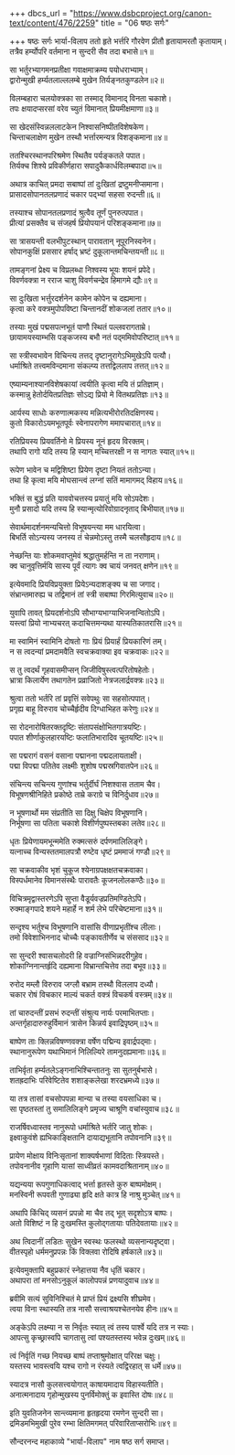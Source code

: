 +++
dbcs_url = "https://www.dsbcproject.org/canon-text/content/476/2259"
title = "06 षष्ठः सर्गः"

+++
षष्ठः सर्गः
भार्या-विलाप
ततो हृते भर्त्तरि गौरवेण प्रीतौ हृतायामरतौ कृतायाम्।  
तत्रैव हर्म्योपरि वर्तमाना न सुन्दरी सैव तदा बभासे॥१॥

सा भर्तुरभ्यागमनप्रतीक्षा गवाक्षमाक्रम्य पयोधराभ्याम्।  
द्वारोन्मुखी हर्म्यतलाल्ललम्बे मुखेन तिर्यङ्नतकुण्डलेन॥२॥

विलम्बहारा चलयोक्त्रका सा तस्माद् विमानाद् विनता चकाशे।  
तपः क्षयादप्सरसां वरेव च्युतं विमानात् प्रियमीक्षमाणा॥३॥

सा खेदसंस्विन्नललाटकेन निश्वासनिष्पीतविशेषकेण।  
चिन्ताचलाक्षेण मुखेन तस्थौ भर्त्तारमन्यत्र विशङ्कमाना॥४॥

ततश्चिरस्थानपरिश्रमेण स्थितैव पर्यङ्कतले पपात।  
तिर्यक्च शिश्ये प्रविकीर्णहारा सपादुकैकार्धविलम्बपादा॥५॥

अथात्र काचित् प्रमदा सबाष्पां तां दुःखितां द्रष्टुमनीप्समाना।  
प्रासादसोपानतलप्रणादं चकार पद्‍भ्यां सहसा रुदन्ती॥६॥

तस्याश्च सोपानतलप्रणादं श्रुत्वैव तूर्णं पुनरुत्पपात।  
प्रीत्यां प्रसक्तैव च संजहर्ष प्रियोपयानं परिशङ्कमाना॥७॥

सा त्रासयन्ती वलभीपुटस्थान् पारावतान् नूपूरनिस्वनेन।  
सोपानकुक्षिं प्रससार हर्षाद् भ्रष्टं दुकूलान्तमचिन्तयन्ती॥८॥

तामङ्गनां प्रेक्ष्य च विप्रलब्धा निश्वस्य भूयः शयनं प्रपेदे।  
विवर्णवक्त्रा न रराज चाशु विवर्णचन्द्रेव हिमागमे द्यौः॥९॥

सा दुःखिता भर्त्तुरदर्शनेन कामेन कोपेन च दह्यमाना।  
कृत्वा करे वक्त्रमुपोपविष्टा चिन्तानदीं शोकजलां ततार॥१०॥

तस्याः मुखं पद्मसपत्नभूतं पाणौ स्थितं पल्लवरागताम्रे।  
छायामयस्याम्भसि पङ्कजस्य बभौ नतं पद्‍ममिवोपरिष्टात्॥११॥

सा स्त्रीस्वभावेन विचिन्त्य तत्तद् दृष्टानुरागेऽभिमुखेऽपि पत्यौ।  
धर्माश्रिते तत्त्वमविन्दमाना संकल्प्य तत्तद्विललाप तत्तत्॥१२॥

एष्याम्यनाश्यानविशेषकायां त्वयीति कृत्वा मयि तं प्रतिज्ञाम्।  
कस्मान्नु हेतोर्दयितप्रतिज्ञः सोऽद्य प्रियो मे वितथप्रतिज्ञः॥१३॥

आर्यस्य साधोः करुणात्मकस्य मन्नित्यभीरोरतिदक्षिणस्य।  
कुतो विकारोऽयमभूतपूर्वः स्वेनापरागेण ममापचारात्॥१४॥

रतिप्रियस्य प्रियवर्तिनो मे प्रियस्य नूनं हृदय विरक्तम्।  
तथापि रागो यदि तस्य हि स्यान् मच्चित्तरक्षी न स नागतः स्यात्॥१५॥

रूपेण भावेन च मद्विशिष्टा प्रियेण दृष्टा नियतं ततोऽन्या।  
तथा हि कृत्वा मयि मोघसान्त्वं लग्नां सतिं मामागमद् विहाय॥१६॥

भक्तिं स बुद्धं प्रति याववोचत्तस्य प्रयातुं मयि सोऽपदेशः।  
मुनौ प्रसादो यदि तस्य हि स्यान्मृत्योरिवोग्रादनृताद् बिभीयात्॥१७॥

सेवार्थमादर्शनमन्यचित्तो विभूषयन्त्या मम धारयित्वा।  
बिभर्ति सोऽन्यस्य जनस्य तं चेन्नमोऽस्तु तस्मै चलसौहृदाय॥१८॥

नेच्छन्ति याः शोकमवाप्तुमेवं श्रद्धातुमर्हन्ति न ता नराणाम्।  
क्व चानुवृत्तिर्मयि सास्य पूर्वं त्यागः क्व चायं जनवत् क्षणेन॥१९॥

इत्येवमादि प्रियविप्रयुक्ता प्रियेऽन्यदाशङ्‍क्य च सा जगाद।  
संभ्रान्तमारुह्य च तद्विमानं तां स्त्री सबाष्पा गिरमित्युवाच॥२०॥

युवापि तावत् प्रियदर्शनोऽपि सौभाग्यभाग्याभिजनान्वितोऽपि।  
यस्त्वां प्रियो नाभ्यचरत् कदाचित्तमन्यथा यास्यतिकातरासि॥२१॥

मा स्वामिनं स्वामिनि दोषतो गाः प्रियं प्रियार्हं प्रियकारिणं तम्।  
न स त्वदन्यां प्रमदामवैति स्वचक्रवाक्या इव चक्रवाकः॥२२॥

स तु त्वदर्थं गृहवासमीप्सन् जिजीविषुस्त्वत्परितोषहेतोः।  
भ्रात्रा किलार्येण तथागतेन प्रव्राजितो नेत्रजलार्द्रवक्त्रः॥२३॥

श्रुत्वा ततो भर्तरि तां प्रवृत्तिं सवेपथुः सा सहसोत्पपात्।  
प्रगृह्य बाहू विरुराव चोच्चैर्हृदीव दिग्धाभिहत करेणुः॥२४॥

सा रोदनारोषितरक्तदृष्टिः संतापसंक्षोभितगात्रयष्टिः।  
पपात शीर्णाकुलहारयष्टिः फलातिभारादिव चूतयष्टिः॥२५॥

सा पद्मरागं वसनं वसाना पद्मानना पद्मदलायताक्षी।  
पद्मा विपद्मा पतितेव लक्ष्मीः शुशोष पद्मस्रगिवातपेन॥२६॥

संचिन्त्य सचिन्त्य गुणांश्च भर्तुर्दीर्घं निशश्वास तताम चैव।  
विभूषणश्रीनिहिते प्रकोष्ठे ताम्रे कराग्रे च विनिर्दुधाव॥२७॥

न भूषणार्थो मम संप्रतीति सा दिक्षु चिक्षेप विभूषणानि।  
निर्भूषणा सा पतिता चकाशे विशीर्णपुष्पस्तबका लतेव॥२८॥

धृतः प्रियेणायमभून्ममेति रुक्मत्सरुं दर्पणमालिलिङ्गे।  
यत्नाच्च विन्यस्ततमालपत्रौ रुष्टेव धृष्टं प्रममाजं गण्डौ॥२९॥

सा चक्रवाकीव भृशं चुकूज श्येनाग्रपक्षक्षतचक्रवाका।  
विस्पर्धमानेव विमानसंस्थैः पारावतैः कूजनलोलकण्ठैः॥३०॥

विचित्रमृद्वास्तरणेऽपि सुप्ता वैडूर्यवज्रप्रतिमण्डितेऽपि।  
रुक्माङ्गपादे शयने महार्हे न शर्म लेभे परिचेष्टमाना॥३१॥

सन्दृश्य भर्तुश्च विभूषणानि वासांसि वीणाप्रभृतींश्च लीलाः।  
तमो विवेशाभिननाद चोच्चैः पङ्कावतीर्णेव च संससाद॥३२॥

सा सुन्दरी श्वासचलोदरी हि वज्राग्निसंभिन्नदरीगुहेव।  
शोकाग्निनान्तर्हृदि दह्यमाना विभ्रान्तचित्तेव तदा बभूव॥३३॥

रुरोद मम्लौ विरुराव जग्लौ बभ्राम तस्थौ विललाप दध्यौ।  
चकार रोषं विचकार माल्यं चकर्त वक्त्रं विचकर्ष वस्त्रम्॥३४॥

तां चारुदन्तीं प्रसभं रुदन्तीं संश्रुत्य नार्यः परमाभितप्ताः।  
अन्तर्गृहादारुरुहुर्विमानं त्रासेन किन्नर्य इवाद्रिपृष्ठम्॥३५॥

बाष्पेण ताः क्लिन्नविषण्णवक्त्रा वर्षेण पद्मिन्य इवार्द्रपद्‍माः।  
स्थानानुरूपेण यथाभिमानं निलिल्यिरे तामनुदह्यमानाः॥३६॥

ताभिर्वृता हर्म्यतलेऽङ्गनाभिश्चिन्तातनुः सा सुतनुर्बभासे।  
शतह्रदाभिः परिवेष्टितेव शशाङ्कलेखा शरदभ्रमध्ये॥३७॥

या तत्र तासां वचसोपपन्ना मान्या च तस्या वयसाधिका च।  
सा पृष्ठतस्तां तु समालिलिङ्गे प्रमृज्य चाश्रूणि वचांस्युवाच॥३८॥

राजर्षिवध्वास्तव नानुरूपो धर्माश्रिते भर्तरि जातु शोकः।  
इक्ष्वाकुवंशे ह्यभिकाङ्‍क्षितानि दायाद्यभूतानि तपोवनानि॥३९॥

प्रायेण मोक्षाय विनिःसृतानां शाक्यर्षभाणां विदिताः स्त्रियस्ते।  
तपोवनानीव गृहाणि यासां साध्वीव्रतं कामवदाश्रितानाम्॥४०॥

यद्यन्यया रूपगुणाधिकत्वाद् भर्त्ता हृतस्ते कुरु बाष्पमोक्षम्।  
मनस्विनी रूपवती गुणाढ्या हृदि क्षते कात्र हि नाश्रु मुञ्चेत्॥४१॥

अथापि किंचिद् व्यसनं प्रपन्नो मा चैव तद् भूत् सदृशोऽत्र बाष्पः।  
अतो विशिष्टं न हि दुःखमस्ति कुलोद्‍गतायाः पतिदेवतायाः॥४२॥

अथ त्विदानीं लडितः सुखेन स्वस्थः फलस्थो व्यसनान्यदृष्ट्वा।  
वीतस्पृहो धर्ममनुप्रपन्नः किं विक्लवा रोदिषि हर्षकाले॥४३॥

इत्येवमुक्तापि बहुप्रकारं स्नेहात्तया नैव धृतिं चकार।  
अथापरा तां मनसोऽनुकूलं कालोपपन्नं प्रणयादुवाच॥४४॥

ब्रवीमि सत्यं सुविनिश्चितं मे प्राप्तं प्रियं द्रक्ष्यसि शीघ्रमेव।  
त्वया विना स्थास्यति तत्र नासौ सत्त्वाश्रयश्चेतनयेव हीनः॥४५॥

अङ्केऽपि लक्ष्म्या न स निर्वृतः स्यात् त्वं तस्य पार्श्वे यदि तत्र न स्याः।  
आपत्सु कृच्छ्रास्वपि चागतासु त्वां पश्यतस्तस्य भवेन्न दुःखम्॥४६॥

त्वं निर्वृतिं गच्छ नियच्छ बाष्पं तप्ताश्रुमोक्षात् परिरक्ष चक्षुः।  
यस्तस्य भावस्त्वयि यश्च रागो न रंस्यते त्वद्विरहात् स धर्मे॥४७॥

स्यादत्र नासौ कुलसत्त्वयोगात् काषायमादाय विहास्यतीति।  
अनात्मनादाय गृहोन्मुखस्य पुनर्विमोक्तुं क इवास्ति दोषः॥४८॥

इति युवतिजनेन सान्त्व्यमाना हृतहृदया रमणेन सुन्दरी सा।  
द्रमिडमभिमुखी पुरेव रम्भा क्षितिमगमत् परिवारिताप्सरोभिः॥४९॥

सौन्दरनन्द महाकाव्ये  "भार्या-विलाप" नाम षष्ठ सर्ग समाप्त।  
